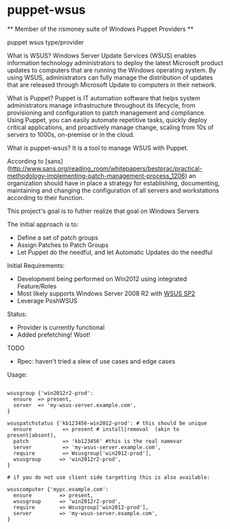 puppet-wsus
===========

** Member of the rismoney suite of Windows Puppet Providers **

puppet wsus type/provider

What is WSUS?
Windows Server Update Services (WSUS) enables information technology administrators to deploy the latest Microsoft product updates to computers that are running the Windows operating system. By using WSUS, administrators can fully manage the distribution of updates that are released through Microsoft Update to computers in their network.

What is Puppet?
Puppet is IT automation software that helps system administrators manage infrastructure throughout its lifecycle, from provisioning and configuration to patch management and compliance. Using Puppet, you can easily automate repetitive tasks, quickly deploy critical applications, and proactively manage change, scaling from 10s of servers to 1000s, on-premise or in the cloud.

What is puppet-wsus?
It is a tool to manage WSUS with Puppet.

According to [sans] (http://www.sans.org/reading_room/whitepapers/bestprac/practical-methodology-implementing-patch-management-process_1206) 
an organization should have in place a strategy for establishing, documenting, maintaining and changing the
configuration of all servers and workstations according to their function.

This project's goal is to futher realize that goal on Windows Servers

The initial approach is to:
* Define a set of patch groups
* Assign Patches to Patch Groups
* Let Puppet do the needful, and let Automatic Updates do the needful

Initial Requirements:

* Development being performed on Win2012 using integrated Feature/Roles
* Most likely supports  Windows Server 2008 R2 with [WSUS SP2](httpo://www.microsoft.com/en-us/download/details.aspx?id=5216)
* Leverage PoshWSUS

Status:
* Provider is currently functional
* Added prefetching!  Woot!

TODO
* Rpec: haven't tried a slew of use cases and edge cases

Usage:

```puppet

wsusgroup {'win2012r2-prod':
  ensure  => present,
  server  => 'my-wsus-server.example.com',
}

wsuspatchstatus {'kb123456-win2012-prod': # this should be unique
  ensure          => present # install|removal  (akin to present|absent),
  patch           => 'kb123456' #this is the real namevar
  server          => 'my-wsus-server.example.com',
  require         => Wsusgroup['win2012-prod'],
  wsusgroup      => 'win2012r2-prod',
}

# if you do not use client side targetting this is also available:

wsuscomputer {'mypc.example.com':
  ensure         => present,
  wsusgroup      => 'win2012r2-prod',
  require        => Wsusgroup['win2012-prod'],
  server         => 'my-wsus-server.example.com',
}


```
